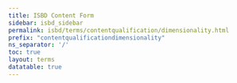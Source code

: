 ```yaml
---
title: ISBD Content Form
sidebar: isbd_sidebar
permalink: isbd/terms/contentqualification/dimensionality.html
prefix: "contentqualificationdimensionality"
ns_separator: '/'
toc: true
layout: terms
datatable: true
---
```

